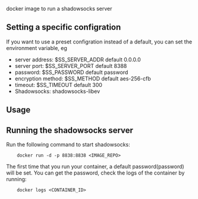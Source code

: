 

docker image to run a shadowsocks server

Setting a specific configration
-------------------------------------------------

If you want to use a preset configration instead of a default, you can set the environment variable, eg

* server address: $SS_SERVER_ADDR  default 0.0.0.0
* server port: $SS_SERVER_PORT default 8388
* password: $SS_PASSWORD default password
* encryption method: $SS_METHOD default aes-256-cfb
* timeout: $SS_TIMEOUT default 300
* Shadowsocks: shadowsocks-libev


Usage
-----


Running the shadowsocks server
--------------------------

Run the following command to start shadowsocks:

        docker run -d -p 8838:8838 <IMAGE_REPO>

The first time that you run your container, a default password(password) will be set. You can get the password, check the logs of the container by running:

        docker logs <CONTAINER_ID>
